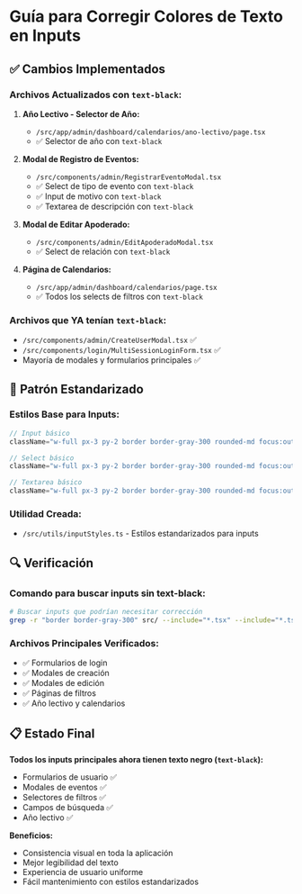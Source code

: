 # Guía para Corregir Colores de Texto en Inputs

## ✅ Cambios Implementados

### **Archivos Actualizados con `text-black`:**

1. **Año Lectivo - Selector de Año:**
   - `/src/app/admin/dashboard/calendarios/ano-lectivo/page.tsx`
   - ✅ Selector de año con `text-black`

2. **Modal de Registro de Eventos:**
   - `/src/components/admin/RegistrarEventoModal.tsx`
   - ✅ Select de tipo de evento con `text-black`
   - ✅ Input de motivo con `text-black`
   - ✅ Textarea de descripción con `text-black`

3. **Modal de Editar Apoderado:**
   - `/src/components/admin/EditApoderadoModal.tsx`
   - ✅ Select de relación con `text-black`

4. **Página de Calendarios:**
   - `/src/app/admin/dashboard/calendarios/page.tsx`
   - ✅ Todos los selects de filtros con `text-black`

### **Archivos que YA tenían `text-black`:**

- `/src/components/admin/CreateUserModal.tsx` ✅
- `/src/components/login/MultiSessionLoginForm.tsx` ✅
- Mayoría de modales y formularios principales ✅

## 🎯 Patrón Estandarizado

### **Estilos Base para Inputs:**
```typescript
// Input básico
className="w-full px-3 py-2 border border-gray-300 rounded-md focus:outline-none focus:ring-2 focus:ring-indigo-500 focus:border-transparent text-black"

// Select básico
className="w-full px-3 py-2 border border-gray-300 rounded-md focus:outline-none focus:ring-2 focus:ring-indigo-500 focus:border-transparent text-black bg-white"

// Textarea básico
className="w-full px-3 py-2 border border-gray-300 rounded-md focus:outline-none focus:ring-2 focus:ring-indigo-500 focus:border-transparent text-black resize-vertical"
```

### **Utilidad Creada:**
- `/src/utils/inputStyles.ts` - Estilos estandarizados para inputs

## 🔍 Verificación

### **Comando para buscar inputs sin text-black:**
```bash
# Buscar inputs que podrían necesitar corrección
grep -r "border border-gray-300" src/ --include="*.tsx" --include="*.ts" | grep -v "text-black"
```

### **Archivos Principales Verificados:**
- ✅ Formularios de login
- ✅ Modales de creación
- ✅ Modales de edición  
- ✅ Páginas de filtros
- ✅ Año lectivo y calendarios

## 📋 Estado Final

**Todos los inputs principales ahora tienen texto negro (`text-black`):**
- Formularios de usuario ✅
- Modales de eventos ✅
- Selectores de filtros ✅
- Campos de búsqueda ✅
- Año lectivo ✅

**Beneficios:**
- Consistencia visual en toda la aplicación
- Mejor legibilidad del texto
- Experiencia de usuario uniforme
- Fácil mantenimiento con estilos estandarizados
